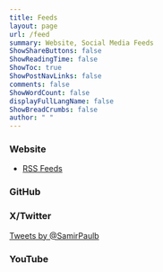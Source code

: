 ```yaml
---
title: Feeds
layout: page
url: /feed
summary: Website, Social Media Feeds
ShowShareButtons: false
ShowReadingTime: false
ShowToc: true
ShowPostNavLinks: false
comments: false
ShowWordCount: false
displayFullLangName: false
ShowBreadCrumbs: false
author: " "
---
```


### Website
- <a href="/index.xml" target="_blank">RSS Feeds</a>

### GitHub
<!-- <link rel="stylesheet" loading="lazy" href="https://unpkg.com/octicons@4.4.0/build/font/octicons.min.css"> -->
<link rel="preload" href="https://unpkg.com/octicons@4.4.0/build/font/octicons.min.css" as="style" onload="this.onload=null;this.rel='stylesheet'">
<link rel="stylesheet" loading="lazy" href="https://unpkg.com/github-activity-feed@latest/dist/github-activity.min.css">
<script type="text/javascript" defer loading="lazy" src="https://unpkg.com/mustache@4.2.0/mustache.min.js"></script>
<script type="text/javascript" loading="lazy" src="https://unpkg.com/github-activity-feed@latest/dist/github-activity.min.js"></script>
<div id="feed"></div>
<script>
GitHubActivity.feed({
  username: "SamirPaulb",
  selector: "#feed",
  limit: 10, // optional
});
</script>

### X/Twitter
<a class="twitter-timeline" loading="lazy" href="https://twitter.com/SamirPaulb">Tweets by @SamirPaulb</a> <script async src="https://platform.twitter.com/widgets.js" charset="utf-8"></script> 

### YouTube
<script defer loading="lazy" src="https://static.elfsight.com/platform/platform.js" data-use-service-core defer></script>
<div class="elfsight-app-28bd375b-d3b4-498e-b808-9c4a01978a66" data-elfsight-app-lazy></div>




